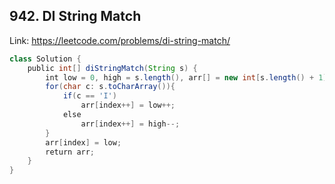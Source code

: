 ## 942. DI String Match
Link: https://leetcode.com/problems/di-string-match/

```java
class Solution {
    public int[] diStringMatch(String s) {
        int low = 0, high = s.length(), arr[] = new int[s.length() + 1], index = 0;
        for(char c: s.toCharArray()){
            if(c == 'I')
                arr[index++] = low++;
            else
                arr[index++] = high--;
        }
        arr[index] = low;
        return arr;
    }
}
```
